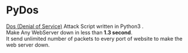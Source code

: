 # PyDos
[Dos (Denial of Service)](https://en.m.wikipedia.org/wiki/Denial-of-service_attack) Attack Script written in Python3 .
<br>Make Any WebServer down in less than <b>1.3 second</b>.<br>
It send unlimited number of packets to every port of website to make the web server down.
